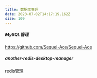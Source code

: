 ```yaml
---
title: 数据库管理
date: 2023-07-02T14:17:19.162Z
size: 109
---
```

##### MySQL管理

https://github.com/Sequel-Ace/Sequel-Ace

##### another-redis-desktop-manager

redis管理

